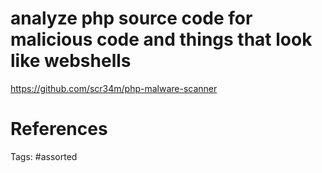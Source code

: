 # analyze php source code for malicious code and things that look like webshells
https://github.com/scr34m/php-malware-scanner

# References

Tags:
    #assorted
